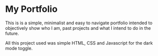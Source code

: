 # My Portfolio
This is is a simple, minimalist and easy to navigate portfolio intended to objectively show who I am, past projects and what I intend to do in the future.

All this project used was simple HTML, CSS and Javascript for the dark mode toggle.
